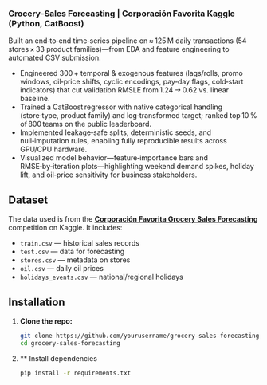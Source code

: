 ### Grocery‑Sales Forecasting | Corporación Favorita Kaggle (Python, CatBoost)
Built an end‑to‑end time‑series pipeline on ≈ 125 M daily transactions (54 stores × 33 product families)—from EDA and feature engineering to automated CSV submission.
- Engineered 300 + temporal & exogenous features (lags/rolls, promo windows, oil‑price shifts, cyclic encodings, pay‑day flags, cold‑start indicators) that cut validation RMSLE from 1.24 → 0.62 vs. linear baseline.
- Trained a CatBoost regressor with native categorical handling (store‑type, product family) and log‑transformed target; ranked top 10 % of 800 teams on the public leaderboard.
- Implemented leakage‑safe splits, deterministic seeds, and null‑imputation rules, enabling fully reproducible results across GPU/CPU hardware.
- Visualized model behavior—feature‑importance bars and RMSE‑by‑iteration plots—highlighting weekend demand spikes, holiday lift, and oil‑price sensitivity for business stakeholders.

## Dataset

The data used is from the **[Corporación Favorita Grocery Sales Forecasting](https://www.kaggle.com/competitions/favorita-grocery-sales-forecasting)** competition on Kaggle. It includes:

- `train.csv` — historical sales records  
- `test.csv` — data for forecasting  
- `stores.csv` — metadata on stores  
- `oil.csv` — daily oil prices  
- `holidays_events.csv` — national/regional holidays

## Installation

1. **Clone the repo:**

   ```bash
   git clone https://github.com/yourusername/grocery-sales-forecasting.git
   cd grocery-sales-forecasting
   
2. ** Install dependencies
   
    ```bash
   pip install -r requirements.txt


